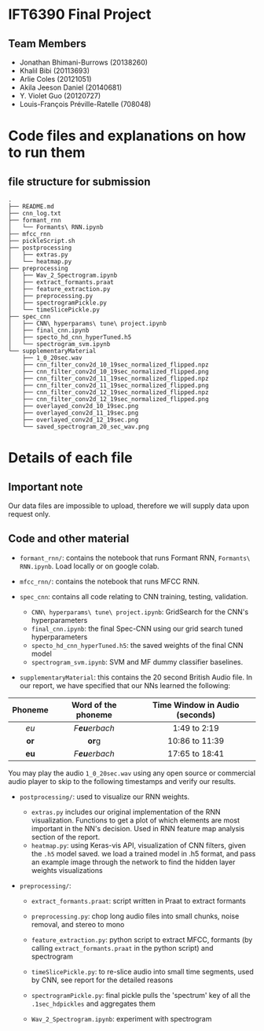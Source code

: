 # IFT6390 Final Project

## Team Members

* Jonathan Bhimani-Burrows (20138260)
* Khalil Bibi (20113693)
* Arlie Coles (20121051)
* Akila Jeeson Daniel (20140681)
* Y. Violet Guo (20120727)
* Louis-François Préville-Ratelle (708048)

# Code files and explanations on how to run them

## file structure for submission
```
.
├── README.md
├── cnn_log.txt
├── formant_rnn
│   └── Formants\ RNN.ipynb
├── mfcc_rnn
├── pickleScript.sh
├── postprocessing
│   ├── extras.py
│   └── heatmap.py
├── preprocessing
│   ├── Wav_2_Spectrogram.ipynb
│   ├── extract_formants.praat
│   ├── feature_extraction.py
│   ├── preprocessing.py
│   ├── spectrogramPickle.py
│   └── timeSlicePickle.py
├── spec_cnn
│   ├── CNN\ hyperparams\ tune\ project.ipynb
│   ├── final_cnn.ipynb
│   ├── specto_hd_cnn_hyperTuned.h5
│   └── spectrogram_svm.ipynb
└── supplementaryMaterial
    ├── 1_0_20sec.wav
    ├── cnn_filter_conv2d_10_19sec_normalized_flipped.npz
    ├── cnn_filter_conv2d_10_19sec_normalized_flipped.png
    ├── cnn_filter_conv2d_11_19sec_normalized_flipped.npz
    ├── cnn_filter_conv2d_11_19sec_normalized_flipped.png
    ├── cnn_filter_conv2d_12_19sec_normalized_flipped.npz
    ├── cnn_filter_conv2d_12_19sec_normalized_flipped.png
    ├── overlayed_conv2d_10_19sec.png
    ├── overlayed_conv2d_11_19sec.png
    ├── overlayed_conv2d_12_19sec.png
    └── saved_spectrogram_20_sec_wav.png
```

# Details of each file

## Important note
Our data files are impossible to upload, therefore we will supply data upon request only.

## Code and other material

* `formant_rnn/`: contains the notebook that runs Formant RNN, `Formants\ RNN.ipynb`. Load locally or on google colab.

* `mfcc_rnn/`: contains the notebook that runs MFCC RNN.

* `spec_cnn`: contains all code relating to CNN training, testing, validation.
  * `CNN\ hyperparams\ tune\ project.ipynb`: GridSearch for the CNN's hyperparameters
  * `final_cnn.ipynb`: the final Spec-CNN using our grid search tuned hyperparameters
  *  `specto_hd_cnn_hyperTuned.h5`: the saved weights of the final CNN model
  * `spectrogram_svm.ipynb`: SVM and MF dummy classifier baselines.

* `supplementaryMaterial`: this contains the 20 second British Audio file. In our report, we have specified that our NNs learned the following:

| Phoneme | Word of the phoneme | Time Window in Audio (seconds) |
| :-----: | :-----------------: | :----------------------------: |
|    *eu*     |   *F**eu**erbach*   |          1:49 to 2:19          |
|   **or**      |      **or**g      |         10:86 to 11:39         |
|    **eu**     |   *F**eu**erbach*   |         17:65 to 18:41         |

You may play the audio `1_0_20sec.wav` using any open source or commercial audio player to skip to the following timestamps and verify our results.

* `postprocessing/`: used to visualize our RNN weights.
  * `extras.py` includes our original implementation of the RNN visualization.  Functions to get a plot of which elements are most important in the NN's decision. Used in RNN feature map analysis section of the report.
  * `heatmap.py`: using Keras-vis API, visualization of CNN filters, given the `.h5`
  model saved. we load a trained model in .h5 format, and pass an example image through the network
  to find the hidden layer weights visualizations

* `preprocessing/`:
  * `extract_formants.praat`: script written in Praat to extract formants
  * `preprocessing.py`: chop long audio files into small chunks, noise removal, and stereo to mono
  * `feature_extraction.py`: python script to extract MFCC, formants (by calling `extract_formants.praat` in the python script) and spectrogram

  * `timeSlicePickle.py`: to re-slice audio into small time segments, used by CNN, see report for the detailed reasons
  * `spectrogramPickle.py`: final pickle pulls the 'spectrum' key of all
 the `.1sec_hdpickles` and aggregates them
  * `Wav_2_Spectrogram.ipynb`: experiment with spectrogram
